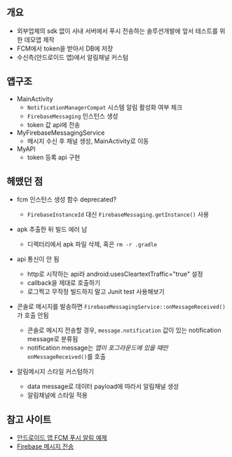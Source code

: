 ## 개요
- 외부업체의 sdk 없이 사내 서버에서 푸시 전송하는 솔루션개발에 앞서 테스트를 위한 데모앱 제작
- FCM에서 token을 받아서 DB에 저장
- 수신측(안드로이드 앱)에서 알림채널 커스텀

## 앱구조
- MainActivity
	- `NotificationManagerCompat` 시스템 알림 활성화 여부 체크
	- `FirebaseMessaging` 인스턴스 생성
	- token 값 api에 전송
- MyFirebaseMessagingService
	- 메시지 수신 후 채널 생성, MainActivity로 이동
- MyAPI
	- token 등록 api 구현
	

## 헤맸던 점
- fcm 인스턴스 생성 함수 deprecated?
	- `FirebaseInstanceId` 대신 `FirebaseMessaging.getInstance()` 사용
	
- apk 추출한 뒤 빌드 에러 남
	- 디렉터리에서 apk 파일 삭제, 혹은 `rm -r .gradle`
	
- api 통신이 안 됨
	- http로 시작하는 api라 android:usesCleartextTraffic="true" 설정
	- callback을 제대로 호출하기
	- 로그찍고 무작정 빌드하지 말고 Junit test 사용해보기
	
- 콘솔로 메시지를 발송하면 `FirebaseMessagingService::onMessageReceived()`가 호출 안됨
	- 콘솔로 메시지 전송할 경우, `message.notification` 값이 있는 notification message로 분류됨
	- notification message는 *앱이 포그라운드에 있을 때만* `onMessageReceived()`를 호출

- 알림메시지 스타일 커스텀하기
	- data message로 데이터 payload에 따라서 알림채널 생성
	- 알림채널에 스타일 적용


## 참고 사이트
- [안드로이드 앱 FCM 푸시 알림 예제](https://blog.naver.com/PostView.naver?blogId=ndb796&logNo=221553341369&redirect=Dlog&widgetTypeCall=true&directAccess=false)
- [Firebase 메시지 전송](https://team-platform.tistory.com/23)